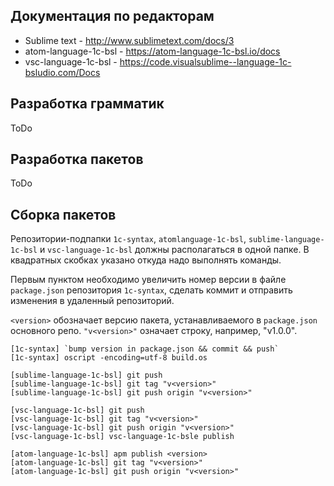 ## Документация по редакторам

* Sublime text - http://www.sublimetext.com/docs/3
* atom-language-1c-bsl - https://atom-language-1c-bsl.io/docs
* vsc-language-1c-bsl - https://code.visualsublime--language-1c-bsludio.com/Docs

## Разработка грамматик

ToDo

## Разработка пакетов

ToDo

## Сборка пакетов

Репозитории-подпапки `1с-syntax`, `atomlanguage-1c-bsl`, `sublime-language-1c-bsl` и `vsc-language-1c-bsl` должны располагаться в одной папке.
В квадратных скобках указано откуда надо выполнять команды.

Первым пунктом необходимо увеличить номер версии в файле `package.json` репозитория `1с-syntax`, сделать коммит и отправить изменения в удаленный репозиторий.

`<version>` обозначает версию пакета, устанавливаемого в `package.json` основного репо. `"v<version>"` означает строку, например, "v1.0.0".

```
[1с-syntax] `bump version in package.json && commit && push`
[1с-syntax] oscript -encoding=utf-8 build.os

[sublime-language-1c-bsl] git push
[sublime-language-1c-bsl] git tag "v<version>"
[sublime-language-1c-bsl] git push origin "v<version>"

[vsc-language-1c-bsl] git push
[vsc-language-1c-bsl] git tag "v<version>"
[vsc-language-1c-bsl] git push origin "v<version>"
[vsc-language-1c-bsl] vsc-language-1c-bsle publish

[atom-language-1c-bsl] apm publish <version>
[atom-language-1c-bsl] git tag "v<version>"
[atom-language-1c-bsl] git push origin "v<version>"
```
